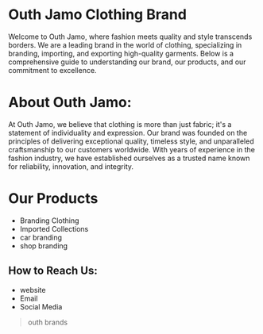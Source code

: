 # Outh Jamo Clothing Brand
Welcome to Outh Jamo, where fashion meets quality and style transcends borders. We are a leading brand in the world of clothing, specializing in branding, importing, and exporting high-quality garments. Below is a comprehensive guide to understanding our brand, our products, and our commitment to excellence.
# About Outh Jamo:
At Outh Jamo, we believe that clothing is more than just fabric; it's a statement of individuality and expression. Our brand was founded on the principles of delivering exceptional quality, timeless style, and unparalleled craftsmanship to our customers worldwide. With years of experience in the fashion industry, we have established ourselves as a trusted name known for reliability, innovation, and integrity.
# Our Products
- Branding Clothing
- Imported Collections
- car branding
- shop branding
## How to Reach Us:
- website
- Email
- Social Media

 > outh brands
